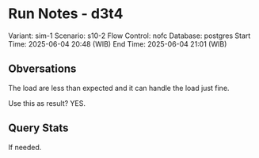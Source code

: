 # Run Notes - d3t4

Variant: sim-1
Scenario: s10-2
Flow Control: nofc
Database: postgres
Start Time: 2025-06-04 20:48 (WIB)
End Time: 2025-06-04 21:01 (WIB)

## Obversations

The load are less than expected and it can handle the load just fine.

Use this as result? YES.

## Query Stats

If needed.
